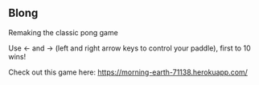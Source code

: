 ## Blong

Remaking the classic pong game

Use <- and -> (left and right arrow keys to control your paddle), first to 10 wins!

Check out this game here: <https://morning-earth-71138.herokuapp.com/>
